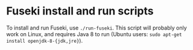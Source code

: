 # Fuseki install and run scripts

To install and run Fuseki, use `./run-fuseki`. This script will probably only
work on Linux, and requires Java 8 to run (Ubuntu users: `sudo apt-get install
openjdk-8-{jdk,jre}`).
